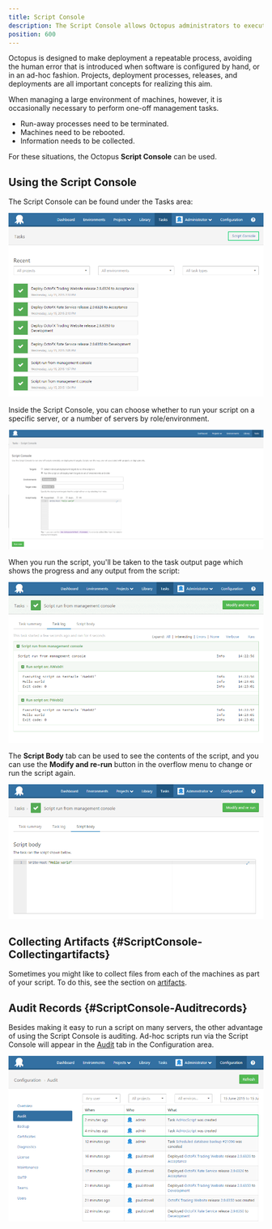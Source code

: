 ```yaml
---
title: Script Console
description: The Script Console allows Octopus administrators to execute scripts and perform adminsitrative tasks against individual or groups of deployment targets.
position: 600
---
```


Octopus is designed to make deployment a repeatable process, avoiding the human error that is introduced when software is configured by hand, or in an ad-hoc fashion. Projects, deployment processes, releases, and deployments are all important concepts for realizing this aim.

When managing a large environment of machines, however, it is occasionally necessary to perform one-off management tasks.

- Run-away processes need to be terminated.
- Machines need to be rebooted.
- Information needs to be collected.

For these situations, the Octopus **Script Console** can be used.

## Using the Script Console

The Script Console can be found under the Tasks area:

![](/docs/images/3048122/3277924.png "width=500")

Inside the Script Console, you can choose whether to run your script on a specific server, or a number of servers by role/environment.

![](/docs/images/3048122/5865617.png "width=500")

When you run the script, you'll be taken to the task output page which shows the progress and any output from the script:

![](/docs/images/3048122/3277922.png "width=500")

The **Script Body** tab can be used to see the contents of the script, and you can use the **Modify and re-run** button in the overflow menu to change or run the script again.

![](/docs/images/3048122/3277921.png "width=500")

## Collecting Artifacts {#ScriptConsole-Collectingartifacts}

Sometimes you might like to collect files from each of the machines as part of your script. To do this, see the section on [artifacts](/docs/deployment-process/artifacts.md).

## Audit Records {#ScriptConsole-Auditrecords}

Besides making it easy to run a script on many servers, the other advantage of using the Script Console is auditing. Ad-hoc scripts run via the Script Console will appear in the [Audit](/docs/administration/managing-users-and-teams/auditing.md) tab in the Configuration area.

![](/docs/images/3048122/3277919.png "width=500")
